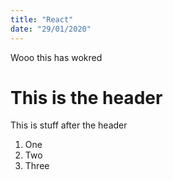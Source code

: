 ```yaml
---
title: "React"
date: "29/01/2020"
---
```


Wooo this has wokred

# This is the header

This is stuff after the header

1. One
2. Two
3. Three
